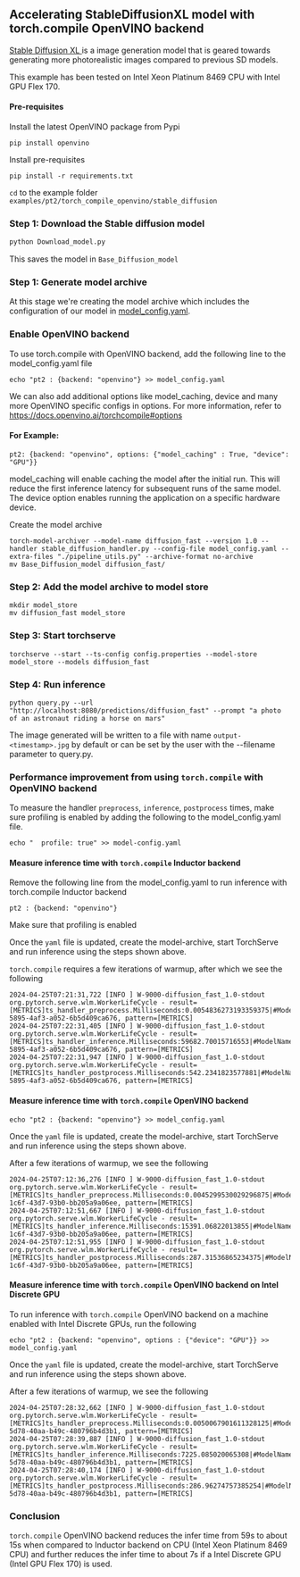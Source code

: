 
## Accelerating StableDiffusionXL model with torch.compile OpenVINO backend

[Stable Diffusion XL ](https://huggingface.co/docs/diffusers/en/using-diffusers/sdxl) is a image generation model that is geared towards generating more photorealistic images compared to previous SD models.

This example has been tested on Intel Xeon Platinum 8469 CPU with Intel GPU Flex 170.


#### Pre-requisites
Install the latest OpenVINO package from Pypi
```
pip install openvino
```

Install pre-requisites
```
pip install -r requirements.txt
```

`cd` to the example folder `examples/pt2/torch_compile_openvino/stable_diffusion`

### Step 1: Download the Stable diffusion model

```bash
python Download_model.py
```
This saves the model in `Base_Diffusion_model`

### Step 1: Generate model archive
At this stage we're creating the model archive which includes the configuration of our model in [model_config.yaml](./model_config.yaml).

### Enable OpenVINO backend
To use torch.compile with OpenVINO backend, add the following line to the model_config.yaml file

```
echo "pt2 : {backend: "openvino"} >> model_config.yaml
```

We can also add additional options like model_caching, device and many more OpenVINO specific configs in options. For more information, refer to https://docs.openvino.ai/torchcompile#options

#### For Example:
```
pt2: {backend: "openvino", options: {"model_caching" : True, "device": "GPU"}}
```
model_caching will enable caching the model after the initial run. This will reduce the first inference latency for subsequent runs of the same model.
The device option enables running the application on a specific hardware device.

Create the model archive

```
torch-model-archiver --model-name diffusion_fast --version 1.0 --handler stable_diffusion_handler.py --config-file model_config.yaml --extra-files "./pipeline_utils.py" --archive-format no-archive
mv Base_Diffusion_model diffusion_fast/
```

### Step 2: Add the model archive to model store

```
mkdir model_store
mv diffusion_fast model_store
```

### Step 3: Start torchserve

```
torchserve --start --ts-config config.properties --model-store model_store --models diffusion_fast
```

### Step 4: Run inference

```
python query.py --url "http://localhost:8080/predictions/diffusion_fast" --prompt "a photo of an astronaut riding a horse on mars"
```
The image generated will be written to a file with name `output-<timestamp>.jpg` by default or can be set by the user with the --filename parameter to query.py.

### Performance improvement from using `torch.compile` with OpenVINO backend

To measure the handler `preprocess`, `inference`, `postprocess` times, make sure profiling is enabled by adding the following to the model_config.yaml file.

```
echo "  profile: true" >> model-config.yaml
```

#### Measure inference time with `torch.compile` Inductor backend


Remove the following line from the model_config.yaml to run inference with torch.compile Inductor backend

```
pt2 : {backend: "openvino"}
```
Make sure that profiling is enabled

Once the `yaml` file is updated, create the model-archive, start TorchServe and run inference using the steps shown above.

`torch.compile` requires a few iterations of warmup, after which we see the following


```
2024-04-25T07:21:31,722 [INFO ] W-9000-diffusion_fast_1.0-stdout org.pytorch.serve.wlm.WorkerLifeCycle - result=[METRICS]ts_handler_preprocess.Milliseconds:0.0054836273193359375|#ModelName:diffusion_fast,Level:Model|#type:GAUGE|#hostname:MDSATSM002ARC,1714029691,10ca6d02-5895-4af3-a052-6b5d409ca676, pattern=[METRICS]
2024-04-25T07:22:31,405 [INFO ] W-9000-diffusion_fast_1.0-stdout org.pytorch.serve.wlm.WorkerLifeCycle - result=[METRICS]ts_handler_inference.Milliseconds:59682.70015716553|#ModelName:diffusion_fast,Level:Model|#type:GAUGE|#hostname:MDSATSM002ARC,1714029751,10ca6d02-5895-4af3-a052-6b5d409ca676, pattern=[METRICS]
2024-04-25T07:22:31,947 [INFO ] W-9000-diffusion_fast_1.0-stdout org.pytorch.serve.wlm.WorkerLifeCycle - result=[METRICS]ts_handler_postprocess.Milliseconds:542.2341823577881|#ModelName:diffusion_fast,Level:Model|#type:GAUGE|#hostname:MDSATSM002ARC,1714029751,10ca6d02-5895-4af3-a052-6b5d409ca676, pattern=[METRICS]
```

#### Measure inference time with `torch.compile` OpenVINO backend

```
echo "pt2 : {backend: "openvino"} >> model_config.yaml
```

Once the `yaml` file is updated, create the model-archive, start TorchServe and run inference using the steps shown above.

After a few iterations of warmup, we see the following

```
2024-04-25T07:12:36,276 [INFO ] W-9000-diffusion_fast_1.0-stdout org.pytorch.serve.wlm.WorkerLifeCycle - result=[METRICS]ts_handler_preprocess.Milliseconds:0.0045299530029296875|#ModelName:diffusion_fast,Level:Model|#type:GAUGE|#hostname:MDSATSM002ARC,1714029156,2d8c54ac-1c6f-43d7-93b0-bb205a9a06ee, pattern=[METRICS]
2024-04-25T07:12:51,667 [INFO ] W-9000-diffusion_fast_1.0-stdout org.pytorch.serve.wlm.WorkerLifeCycle - result=[METRICS]ts_handler_inference.Milliseconds:15391.06822013855|#ModelName:diffusion_fast,Level:Model|#type:GAUGE|#hostname:MDSATSM002ARC,1714029171,2d8c54ac-1c6f-43d7-93b0-bb205a9a06ee, pattern=[METRICS]
2024-04-25T07:12:51,955 [INFO ] W-9000-diffusion_fast_1.0-stdout org.pytorch.serve.wlm.WorkerLifeCycle - result=[METRICS]ts_handler_postprocess.Milliseconds:287.31536865234375|#ModelName:diffusion_fast,Level:Model|#type:GAUGE|#hostname:MDSATSM002ARC,1714029171,2d8c54ac-1c6f-43d7-93b0-bb205a9a06ee, pattern=[METRICS]
```

#### Measure inference time with `torch.compile` OpenVINO backend on Intel Discrete GPU

To run inference with `torch.compile` OpenVINO backend on a machine enabled with Intel Discrete GPUs, run the following

```
echo "pt2 : {backend: "openvino", options : {"device": "GPU"}} >> model_config.yaml
```

Once the `yaml` file is updated, create the model-archive, start TorchServe and run inference using the steps shown above.

After a few iterations of warmup, we see the following

```
2024-04-25T07:28:32,662 [INFO ] W-9000-diffusion_fast_1.0-stdout org.pytorch.serve.wlm.WorkerLifeCycle - result=[METRICS]ts_handler_preprocess.Milliseconds:0.0050067901611328125|#ModelName:diffusion_fast,Level:Model|#type:GAUGE|#hostname:MDSATSM002ARC,1714030112,579edbf3-5d78-40aa-b49c-480796b4d3b1, pattern=[METRICS]
2024-04-25T07:28:39,887 [INFO ] W-9000-diffusion_fast_1.0-stdout org.pytorch.serve.wlm.WorkerLifeCycle - result=[METRICS]ts_handler_inference.Milliseconds:7225.085020065308|#ModelName:diffusion_fast,Level:Model|#type:GAUGE|#hostname:MDSATSM002ARC,1714030119,579edbf3-5d78-40aa-b49c-480796b4d3b1, pattern=[METRICS]
2024-04-25T07:28:40,174 [INFO ] W-9000-diffusion_fast_1.0-stdout org.pytorch.serve.wlm.WorkerLifeCycle - result=[METRICS]ts_handler_postprocess.Milliseconds:286.96274757385254|#ModelName:diffusion_fast,Level:Model|#type:GAUGE|#hostname:MDSATSM002ARC,1714030120,579edbf3-5d78-40aa-b49c-480796b4d3b1, pattern=[METRICS]
```

### Conclusion

`torch.compile` OpenVINO backend reduces the infer time from 59s to about 15s when compared to Inductor backend on CPU (Intel Xeon Platinum 8469 CPU) and further reduces the infer time to about 7s if a Intel Discrete GPU (Intel GPU Flex 170) is used.